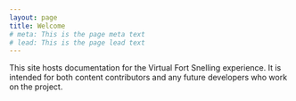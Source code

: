```yaml
---
layout: page
title: Welcome
# meta: This is the page meta text
# lead: This is the page lead text
---
```


This site hosts documentation for the Virtual Fort Snelling experience. It is intended for both content contributors and any future developers who work on the project.